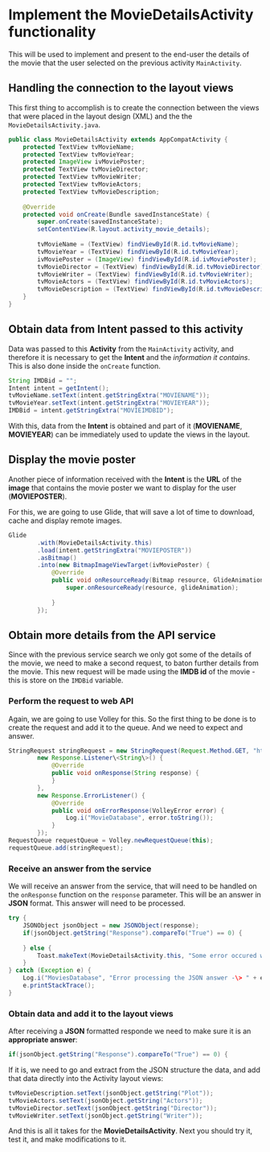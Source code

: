 # Implement the MovieDetailsActivity functionality
This will be used to implement and present to the end-user the details of the movie that the user selected on the previous activity `MainActivity`.

## Handling the connection to the layout views
This first thing to accomplish is to create the connection between the views that were placed in the layout design (XML) and the the `MovieDetailsActivity.java`.

````java
public class MovieDetailsActivity extends AppCompatActivity {  
    protected TextView tvMovieName;  
    protected TextView tvMovieYear;  
    protected ImageView ivMoviePoster;  
    protected TextView tvMovieDirector;  
    protected TextView tvMovieWriter;  
    protected TextView tvMovieActors;  
    protected TextView tvMovieDescription;  
  
    @Override  
    protected void onCreate(Bundle savedInstanceState) {  
        super.onCreate(savedInstanceState);  
        setContentView(R.layout.activity_movie_details);  
  
        tvMovieName = (TextView) findViewById(R.id.tvMovieName);  
        tvMovieYear = (TextView) findViewById(R.id.tvMovieYear);  
        ivMoviePoster = (ImageView) findViewById(R.id.ivMoviePoster);  
        tvMovieDirector = (TextView) findViewById(R.id.tvMovieDirector);  
        tvMovieWriter = (TextView) findViewById(R.id.tvMovieWriter);  
        tvMovieActors = (TextView) findViewById(R.id.tvMovieActors);  
        tvMovieDescription = (TextView) findViewById(R.id.tvMovieDescription);  
    }  
}  
````

## Obtain data from Intent passed to this activity
Data was passed to this **Activity** from the `MainActivity` activity, and therefore it is necessary to get the **Intent** and the _information it contains_. This is also done inside the `onCreate` function.

````java
String IMDBid = "";  
Intent intent = getIntent();  
tvMovieName.setText(intent.getStringExtra("MOVIENAME"));  
tvMovieYear.setText(intent.getStringExtra("MOVIEYEAR"));  
IMDBid = intent.getStringExtra("MOVIEIMDBID");
````

With this, data from the **Intent** is obtained and part of it (**MOVIENAME**, **MOVIEYEAR**) can be immediately used to update the views in the layout.

## Display the movie poster
Another piece of information received with the **Intent** is the **URL** of the **image** that contains the movie poster we want to display for the user (**MOVIEPOSTER**).

For this, we are going to use Glide, that will save a lot of time to download, cache and display remote images.

````java
Glide  
        .with(MovieDetailsActivity.this)  
        .load(intent.getStringExtra("MOVIEPOSTER"))  
        .asBitmap()  
        .into(new BitmapImageViewTarget(ivMoviePoster) {  
            @Override  
            public void onResourceReady(Bitmap resource, GlideAnimation\<? super Bitmap\> glideAnimation) {  
                super.onResourceReady(resource, glideAnimation);  
  
            }  
        });
````

## Obtain more details from the API service
Since with the previous service search we only got some of the details of the movie, we need to make a second request, to baton further details from the movie. This new request will be made using the **IMDB id** of the movie - this is store on the `IMDBid` variable.

### Perform the request to web API
Again, we are going to use Volley for this. So the first thing to be done is to create the request and add it to the queue. And we need to expect and answer.

````java
StringRequest stringRequest = new StringRequest(Request.Method.GET, "http://www.omdbapi.com/?i=" + IMDBid,  
        new Response.Listener\<String\>() {  
            @Override  
            public void onResponse(String response) {  
            }  
        },  
        new Response.ErrorListener() {  
            @Override  
            public void onErrorResponse(VolleyError error) {  
                Log.i("MovieDatabase", error.toString());  
            }  
        });  
RequestQueue requestQueue = Volley.newRequestQueue(this);  
requestQueue.add(stringRequest);
````

### Receive an answer from the service
We will receive an answer from the service, that will need to be handled on the `onResponse` function on the `response` parameter. This will be an answer in **JSON** format. This answer will need to be processed.

````java
try {  
    JSONObject jsonObject = new JSONObject(response);  
    if(jsonObject.getString("Response").compareTo("True") == 0) {  
          
    } else {  
        Toast.makeText(MovieDetailsActivity.this, "Some error occured while getting movies information!", Toast.LENGTH_SHORT).show();  
    }  
} catch (Exception e) {  
    Log.i("MoviesDatabase", "Error processing the JSON answer -\> " + e.getMessage());  
    e.printStackTrace();  
}
````

### Obtain data and add it to the layout views
After receiving a **JSON** formatted responde we need to make sure it is an **appropriate answer**:

````java
if(jsonObject.getString("Response").compareTo("True") == 0) {
````

If it is, we need to go and extract from the JSON structure the data, and add that data directly into the Activity layout views:

````java
tvMovieDescription.setText(jsonObject.getString("Plot"));  
tvMovieActors.setText(jsonObject.getString("Actors"));  
tvMovieDirector.setText(jsonObject.getString("Director"));  
tvMovieWriter.setText(jsonObject.getString("Writer"));
````

And this is all it takes for the **MovieDetailsActivity**. Next you should try it, test it, and make modifications to it.